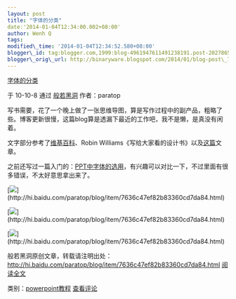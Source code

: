 ```yaml
--- 
layout: post 
title: "字体的分类" 
date:'2014-01-04T12:34:00.002+08:00' 
author: Wenh Q
tags:
modified\_time: '2014-01-04T12:34:52.580+08:00' 
blogger\_id: tag:blogger.com,1999:blog-4961947611491238191.post-2027865340829943575
blogger\_orig\_url: http://binaryware.blogspot.com/2014/01/blog-post\_7904.html
---
```

[字体的分类](http://hi.baidu.com/paratop/blog/item/7636c47ef82b83360cd7da84.html)

于 10-10-8 通过 [般若黑洞](http://hi.baidu.com/paratop) 作者：paratop



写书需要，花了一个晚上做了一张思维导图，算是写作过程中的副产品，粗略了些。博客更新很慢，这篇blog算是透漏下最近的工作吧，我不是懒，是真没有闲着。



文字部分参考了[维基百科](http://zh.wikipedia.org/zh-sg/%E8%A1%AC%E7%BA%BF%E4%BD%93)、Robin
Williams《写给大家看的设计书》以及[这篇](http://xuexiyingyong.blog.163.com/blog/static/113453030200981441129263/)文章。



之前还写过一篇入门的：[PPT中字体的选用](http://hi.baidu.com/paratop/blog/item/d18d2adfa2eaeb18495403e8.html)，有兴趣可以对比一下，不过里面有很多错误，不太好意思拿出来了。



[![](https://images-blogger-opensocial.googleusercontent.com/gadgets/proxy?url=http%3A%2F%2Fhiphotos.baidu.com%2Fparatop%2Fpic%2Fitem%2F5639f301661c7991267fb562.jpg&container=blogger&gadget=a&rewriteMime=image%2F*)](http://hi.baidu.com/paratop/blog/item/7636c47ef82b83360cd7da84.html)



[![](https://images-blogger-opensocial.googleusercontent.com/gadgets/proxy?url=http%3A%2F%2Fhiphotos.baidu.com%2Fparatop%2Fpic%2Fitem%2Ff0eb42d3d8a148473bf3cf62.jpg&container=blogger&gadget=a&rewriteMime=image%2F*)](http://hi.baidu.com/paratop/blog/item/7636c47ef82b83360cd7da84.html)



[![](https://images-blogger-opensocial.googleusercontent.com/gadgets/proxy?url=http%3A%2F%2Fhiphotos.baidu.com%2Fparatop%2Fpic%2Fitem%2Fb4fff5cbb44348ba53664f62.jpg&container=blogger&gadget=a&rewriteMime=image%2F*)](http://hi.baidu.com/paratop/blog/item/7636c47ef82b83360cd7da84.html)









般若黑洞原创文章，转载请注明出处：<http://hi.baidu.com/paratop/blog/item/7636c47ef82b83360cd7da84.html>
[阅读全文](http://hi.baidu.com/paratop/blog/item/7636c47ef82b83360cd7da84.html)



类别：[powerpoint教程](http://hi.baidu.com/paratop/blog/category/powerpoint%BD%CC%B3%CC)
[查看评论](http://hi.baidu.com/paratop/blog/item/7636c47ef82b83360cd7da84.html#comment)
